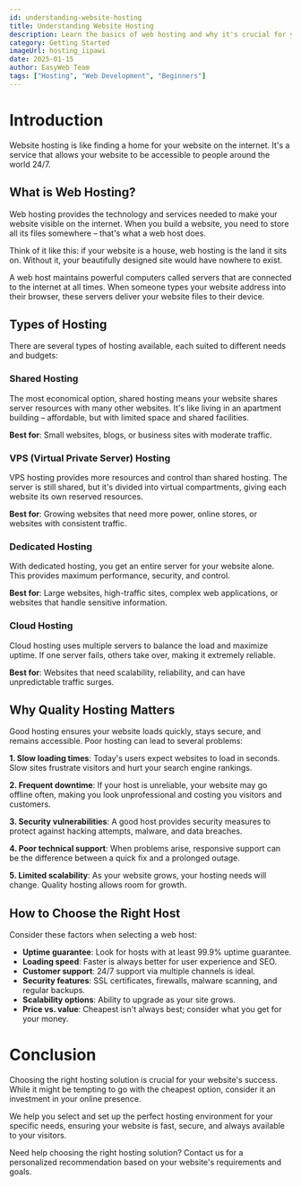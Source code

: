 ```yaml
---
id: understanding-website-hosting
title: Understanding Website Hosting
description: Learn the basics of web hosting and why it's crucial for your online presence.
category: Getting Started
imageUrl: hosting_iipawi
date: 2025-01-15
author: EasyWeb Team
tags: ["Hosting", "Web Development", "Beginners"]
---
```


# Introduction

Website hosting is like finding a home for your website on the internet. It's a service that allows your website to be accessible to people around the world 24/7.

## What is Web Hosting?

Web hosting provides the technology and services needed to make your website visible on the internet. When you build a website, you need to store all its files somewhere – that's what a web host does.

Think of it like this: if your website is a house, web hosting is the land it sits on. Without it, your beautifully designed site would have nowhere to exist.

A web host maintains powerful computers called servers that are connected to the internet at all times. When someone types your website address into their browser, these servers deliver your website files to their device.

## Types of Hosting

There are several types of hosting available, each suited to different needs and budgets:

### Shared Hosting

The most economical option, shared hosting means your website shares server resources with many other websites. It's like living in an apartment building – affordable, but with limited space and shared facilities.

**Best for**: Small websites, blogs, or business sites with moderate traffic.

### VPS (Virtual Private Server) Hosting

VPS hosting provides more resources and control than shared hosting. The server is still shared, but it's divided into virtual compartments, giving each website its own reserved resources.

**Best for**: Growing websites that need more power, online stores, or websites with consistent traffic.

### Dedicated Hosting

With dedicated hosting, you get an entire server for your website alone. This provides maximum performance, security, and control.

**Best for**: Large websites, high-traffic sites, complex web applications, or websites that handle sensitive information.

### Cloud Hosting

Cloud hosting uses multiple servers to balance the load and maximize uptime. If one server fails, others take over, making it extremely reliable.

**Best for**: Websites that need scalability, reliability, and can have unpredictable traffic surges.

## Why Quality Hosting Matters

Good hosting ensures your website loads quickly, stays secure, and remains accessible. Poor hosting can lead to several problems:

**1. Slow loading times**: Today's users expect websites to load in seconds. Slow sites frustrate visitors and hurt your search engine rankings.

**2. Frequent downtime**: If your host is unreliable, your website may go offline often, making you look unprofessional and costing you visitors and customers.

**3. Security vulnerabilities**: A good host provides security measures to protect against hacking attempts, malware, and data breaches.

**4. Poor technical support**: When problems arise, responsive support can be the difference between a quick fix and a prolonged outage.

**5. Limited scalability**: As your website grows, your hosting needs will change. Quality hosting allows room for growth.

## How to Choose the Right Host

Consider these factors when selecting a web host:

- **Uptime guarantee**: Look for hosts with at least 99.9% uptime guarantee.
- **Loading speed**: Faster is always better for user experience and SEO.
- **Customer support**: 24/7 support via multiple channels is ideal.
- **Security features**: SSL certificates, firewalls, malware scanning, and regular backups.
- **Scalability options**: Ability to upgrade as your site grows.
- **Price vs. value**: Cheapest isn't always best; consider what you get for your money.

# Conclusion

Choosing the right hosting solution is crucial for your website's success. While it might be tempting to go with the cheapest option, consider it an investment in your online presence.

We help you select and set up the perfect hosting environment for your specific needs, ensuring your website is fast, secure, and always available to your visitors.

Need help choosing the right hosting solution? Contact us for a personalized recommendation based on your website's requirements and goals.
